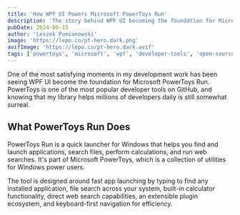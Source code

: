 ```yaml
---
title: 'How WPF UI Powers Microsoft PowerToys Run'
description: 'The story behind WPF UI becoming the foundation for Microsoft PowerToys Run, one of GitHubs most popular developer tools.'
pubDate: 2024-06-15
author: 'Leszek Pomianowski'
image: 'https://lepo.co/pt-hero.dark.png'
avifImage: 'https://lepo.co/pt-hero.dark.avif'
tags: ['powertoys', 'microsoft', 'wpf', 'developer-tools', 'open-source']
---
```


One of the most satisfying moments in my development work has been seeing WPF UI become the foundation for Microsoft PowerToys Run. PowerToys is one of the most popular developer tools on GitHub, and knowing that my library helps millions of developers daily is still somewhat surreal.

## What PowerToys Run Does

PowerToys Run is a quick launcher for Windows that helps you find and launch applications, search files, perform calculations, and run web searches. It's part of Microsoft PowerToys, which is a collection of utilities for Windows power users.

The tool is designed around fast app launching by typing to find any installed application, file search across your system, built-in calculator functionality, direct web search capabilities, an extensible plugin ecosystem, and keyboard-first navigation for efficiency.
